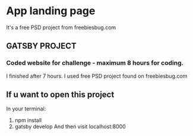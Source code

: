 # App landing page

It's a free PSD project from freebiesbug.com

## GATSBY PROJECT

### Coded website for challenge - maximum 8 hours for coding.
I finished after 7 hours.
I used free PSD project found on freebiesbug.com

## If u want to open this project
In your terminal:
1. npm install
2. gatsby develop
And then visit localhost:8000
